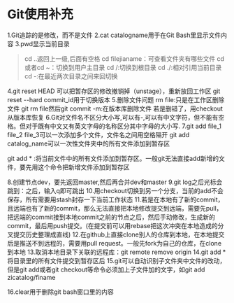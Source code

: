 # Git使用补充

1.Git追踪的是修改，而不是文件
2.cat catalogname用于在Git Bash里显示文件内容
3.pwd显示当前目录

>   cd ..返回上一级,后面有空格 
>   cd filejianame：可查看文件夹有哪些文件
>   cd 或者cd ~：切换到用户主目录
>   cd /:切换到根目录
>   cd ./:相对引用当前目录
>   cd -:在最近两次目录之间来回切换

4.git reset HEAD <file>可以把暂存区的修改撤销掉（unstage），重新放回工作区
   git reset --hard commit_id用于切换版本
5.删除文件问题
	rm file:只是在工作区删除文件
	git rm file然后git commit -m:在版本库删除文件
	若是删错了，用checkout从版本库恢复
6.Git对文件名不区分大小写,可以有-,可以有中文字符，但不能有空格。但对于既有中文又有英文字母的名称区分其中字母的大小写.
7.git add file_1 file_2 file_3可以一次添加多个文件，文件名之间用空格隔开
   git add catalog_name可以一次性文件夹中的所有文件添加到暂存区

   git add * :将当前文件中的所有文件添加到暂存区。一般git无法直接add新增的文件，要先用这个命令把新增文件添加到暂存区

8.创建节点dev，要先返回master,然后再合并dev和master
9.git log之后光标会跳到：之后，输入q即可跳出
10.用checkout切换到另一个分支，当前的add不会保存，所有需要用stash封存一下当前工作状态
11.若是在本地有了新的commit，且远端也有了新的commit，那么无法直接把本地修改提交到远端，需要先pull，把远端的commit接到本地commit之前的节点之后，然后手动修改，生成新的commit，最后用push提交。(在提交前可以用rebase把这次冲突在本地造成的分叉提交历史整理成直线)
12.在github上直接clone别人的仓库到本地，在本地提交后是推送不到远程的，需要用pull request。一般先fork为自己的仓库，在clone到本地
13.取消本地目录下关联的远程库：git remote remove origin
14.git add *  将目录里的所有文件提交到暂存区后
15.git可以自动识别子文件夹中文件的改动，但是git add或者git checkout等命令必须加上子文件加的文字，如git add zicatalog/finame

16.clear用于删除git bash窗口里的内容